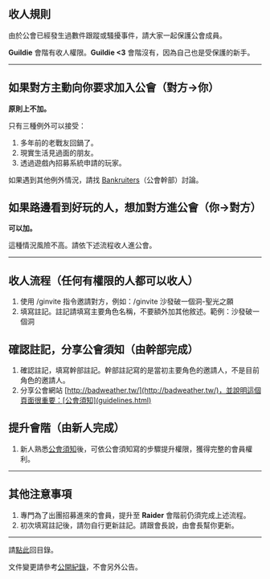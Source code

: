 ## 收人規則

由於公會已經發生過數件跟蹤或騷擾事件，請大家一起保護公會成員。

**Guildie** 會階有收人權限。**Guildie <3** 會階沒有，因為自己也是受保護的新手。

---

## 如果對方主動向你要求加入公會（對方→你）

**原則上不加。**

只有三種例外可以接受：
1.  多年前的老戰友回鍋了。
1.  現實生活見過面的朋友。
1.  透過遊戲內招募系統申請的玩家。

如果遇到其他例外情況，請找 [Bankruiters](ranks.html)（公會幹部）討論。

## 如果路邊看到好玩的人，想加對方進公會（你→對方）

**可以加。**

這種情況風險不高。請依下述流程收人進公會。

---

## 收人流程（任何有權限的人都可以收人）

1.  使用 /ginvite 指令邀請對方，例如：/ginvite 沙發破一個洞-聖光之願
1.  填寫註記。註記請填寫主要角色名稱，不要額外加其他敘述。範例：沙發破一個洞

## 確認註記，分享公會須知（由幹部完成）

1.  確認註記，填寫幹部註記。幹部註記寫的是當初主要角色的邀請人，不是目前角色的邀請人。
1.  分享公會網站 [http://badweather.tw/](http://badweather.tw/)，並說明這個頁面很重要：[公會須知](guidelines.html)

## 提升會階（由新人完成）

1.  新人熟悉[公會須知](guidelines.html)後，可依公會須知寫的步驟提升權限，獲得完整的會員權利。

---

## 其他注意事項

1.  專門為了出團招募進來的會員，提升至 **Raider** 會階前仍須完成上述流程。
1.  初次填寫註記後，請勿自行更新註記。請跟會長說，由會長幫你更新。

--- 

請[點此](index.html)回目錄。

文件變更請參考[公開紀錄](https://github.com/dalechou/badweather.tw/commits/master/recruitment.md)，不會另外公告。
